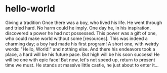 # hello-world
Giving a tradition
Once there was a boy, who lived his life. He went through and tried hard. No harm could he imply. One day he, in his inspiration, discovered a power he had not possessed. This power was a gift of one, who could make world without some [resources]. This was indeed a charming day; a boy had made his first program! A short one, with weirdy words: "Hello, World!" and nothing else. And there his endeavors took a place, a hard will be his future pace. But high will be his soon success! He will be one with epic face! But now, let's not speed up, return to present time we must. He stands at massive little castle, he just about to enter it...
